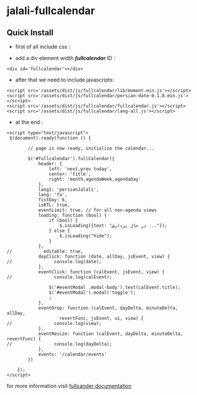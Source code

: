 # jalali-fullcalendar

## Quick Install

* first of all include css : 

<link rel='stylesheet' href='/assets/dist/js/fullcalendar/fullcalendar.css' />

* add a div element width **_fullcalendar_** ID :
```
<div id='fullcalendar'></div>
```
* after that we need to include javascripts:
```
<script src='/assets/dist/js/fullcalendar/lib/moment.min.js'></script>
<script src='/assets/dist/js/fullcalendar/persian-date-0.1.8.min.js'></script>
<script src='/assets/dist/js/fullcalendar/fullcalendar.js'></script>
<script src='/assets/dist/js/fullcalendar/lang-all.js'></script>
```
* at the end :
```
<script type="text/javascript">
 $(document).ready(function () {

        // page is now ready, initialize the calendar...

        $('#fullcalendar').fullCalendar({
            header: {
                left: 'next,prev today',
                center: 'title',
                right: 'month,agendaWeek,agendaDay'
            },
            lang1: 'persianJalali',
            lang: 'fa',
            fistDay: 6,
            isRTL: true,
            eventLimit: true, // for all non-agenda views
            loading: function (bool) {
                if (bool) {
                    $.isLoading({text: "در حال پردازش ..."});
                } else {
                    $.isLoading("hide");
                }
            },
//            editable: true,
            dayClick: function (date, allDay, jsEvent, view) {
//                console.log(date);
            },
            eventClick: function (calEvent, jsEvent, view) {
//                console.log(calEvent);

                $('#eventModal .modal-body').text(calEvent.title);
                $('#eventModal').modal('toggle');
                ;
            },
            eventDrop: function (calEvent, dayDelta, minuteDelta, allDay,
                    revertFunc, jsEvent, ui, view) {
//                console.log(view);
            },
            eventResize: function (calEvent, dayDelta, minuteDelta, revertFunc) {
//                console.log(dayDelta);
            },
            events: '/calendar/events'
        })

    });
</script>
```

for more information visit [fullcander documentation](http://fullcalendar.io/docs/)
